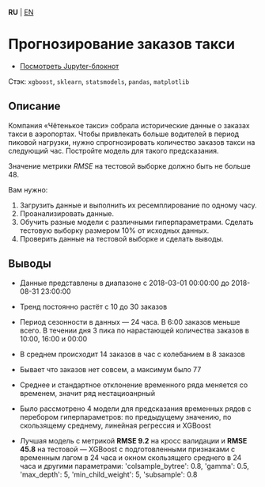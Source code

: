 **RU** | [EN](README.md)

# Прогнозирование заказов такси

- [Посмотреть Jupyter-блокнот](taxi_orders_prediction_ru.ipynb)

Стэк: `xgboost`, `sklearn`, `statsmodels`, `pandas`, `matplotlib`

## Описание

Компания «Чётенькое такси» собрала исторические данные о заказах такси в аэропортах. Чтобы привлекать больше водителей в период пиковой нагрузки, нужно спрогнозировать количество заказов такси на следующий час. Постройте модель для такого предсказания.

Значение метрики *RMSE* на тестовой выборке должно быть не больше 48.

Вам нужно:

1. Загрузить данные и выполнить их ресемплирование по одному часу.
2. Проанализировать данные.
3. Обучить разные модели с различными гиперпараметрами. Сделать тестовую выборку размером 10% от исходных данных.
4. Проверить данные на тестовой выборке и сделать выводы.

## Выводы

- Данные представлены в диапазоне с 2018-03-01 00:00:00 до 2018-08-31 23:00:00
- Тренд постоянно растёт с 10 до 30 заказов
- Период сезонности в данных — 24 часа. В 6:00 заказов меньше всего. В течении дня 3 пика по нарастающей количества заказов в 10:00, 16:00 и 00:00
- В среднем происходит 14 заказов в час с колебанием в 8 заказов
- Бывает что заказов нет совсем, а максимум было 77
- Среднее и стандартное отклонение временного ряда меняется со временем, значит ряд нестациоанрный

- Было рассмотрено 4 модели для предсказания временных рядов с перебором гиперпараметров: по предыдущему значению, по скользящему среднему, линейная регрессия и XGBoost
- Лучшая модель с метрикой **RMSE 9.2** на кросс валидации и **RMSE 45.8** на тестовой — XGBoost с подготовленными признаками с временным лагом в 24 часа и окном скользящего среднего в 24 часа и другими параметрами: 'colsample_bytree': 0.8, 'gamma': 0.5, 'max_depth': 5, 'min_child_weight': 5, 'subsample': 0.8